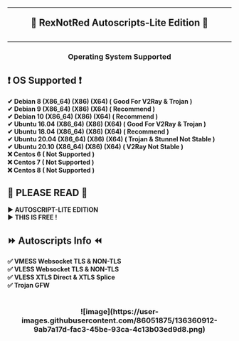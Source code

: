 <!DOCTYPE html>
<h2 align="center">
<hr>
🔱 RexNotRed Autoscripts-Lite Edition 🔱
<h2><hr>
<!---- © Copyright 2021 By RexNotRed ------>
<h3 align="center">
Operating System Supported
</h3>

## ❗ OS Supported ❗
<b>
✔ Debian 8 (X86_64) (X86) (X64) ( Good For V2Ray & Trojan )<br>
✔ Debian 9 (X86_64) (X86) (X64) ( Recommend )<br>
✔ Debian 10 (X86_64) (X86) (X64) ( Recommend )<br>
✔ Ubuntu 16.04 (X86_64) (X86) (X64) ( Good For V2Ray & Trojan )<br>
✔ Ubuntu 18.04 (X86_64) (X86) (X64) ( Recommend )<br>
✔ Ubuntu 20.04 (X86_64) (X86) (X64) ( Trojan & Stunnel Not Stable )<br>
✔ Ubuntu 20.10 (X86_64) (X86) (X64) ( V2Ray Not Stable )<br>
❌ Centos 6 ( Not Supported )<br>
❌ Centos 7 ( Not Supported )<br>
❌ Centos 8 ( Not Supported ) <br>
</b>

## 🚫 PLEASE READ 🚫
<b>
▶ AUTOSCRIPT-LITE EDITION <br>
▶ THIS IS FREE ! <br>
</b>

## ⏩ Autoscripts Info ⏪
<b>
✅ VMESS Websocket TLS & NON-TLS <br>
✅ VLESS Websocket TLS & NON-TLS <br>
✅ VLESS XTLS Direct & XTLS Splice <br>
✅ Trojan GFW <br>
<br>
</b>
<h3 align="center">
![image](https://user-images.githubusercontent.com/86051875/136360912-9ab7a17d-fac3-45be-93ca-4c13b03ed9d8.png)

</h3>

